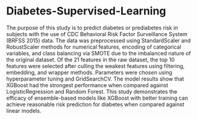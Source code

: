 # Diabetes-Supervised-Learning

The purpose of this study is to predict diabetes or prediabetes risk in subjects with the use of CDC Behavioral Risk Factor Surveillance System (BRFSS 2015) data. The data was preprocessed using StandardScaler and RobustScaler methods for numerical features, encoding of categorical variables, and class balancing via SMOTE due to the imbalanced nature of the original dataset. Of the 21 features in the raw dataset, the top 10 features were selected after culling the weakest features using filtering, embedding, and wrapper methods. Parameters were chosen using hyperparameter tuning and GridSearchCV. The model results show that XGBoost had the strongest performance when compared against LogisticRegression and Random Forest. This study demonstrates the efficacy of ensemble-based models like XGBoost with better training can achieve reasonable risk prediction for diabetes when compared against linear models.
